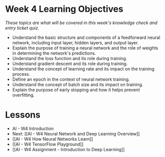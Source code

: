 
# Week 4 Learning Objectives
*These topics are what will be covered in this week's knowledge check and entry ticket quiz.*
- Understand the basic structure and components of a feedforward neural network, including input layer, hidden layers, and output layer.
- Explain the purpose of training a neural network and the role of weights in determining the network's predictions.
- Understand the loss function and its role during training.
- Understand gradient descent and its role during training.
- Understand the concept of learning rate and its impact on the training process.
- Define an epoch in the context of neural network training.
- Understand the concept of batch size and its impact on training.
- Explain the purpose of early stopping and how it helps prevent overfitting.

# Lessons
- AI - W4 Introduction
- Next: [[AI - W4 Neural Network and Deep Learning Overview]]
- [[AI - W4 How Neural Networks Learn]]
- [[AI - W4 TensorFlow Playground]]
- [[AI - W4 Assignment - Introduction to Deep Learning]]